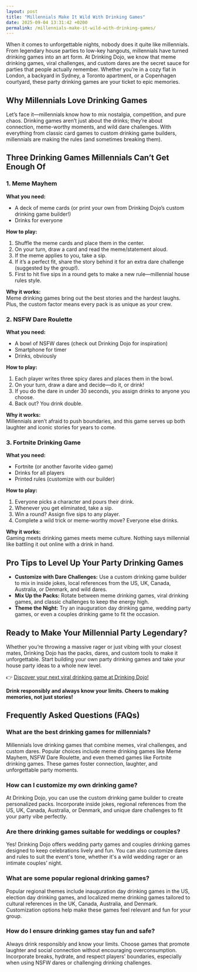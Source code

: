 ```yaml
---
layout: post
title: "Millennials Make It Wild With Drinking Games"
date: 2025-09-04 13:31:42 +0200
permalink: /millennials-make-it-wild-with-drinking-games/
---
```

When it comes to unforgettable nights, nobody does it quite like millennials. From legendary house parties to low-key hangouts, millennials have turned drinking games into an art form. At Drinking Dojo, we know that meme drinking games, viral challenges, and custom dares are the secret sauce for parties that people actually remember. Whether you’re in a cozy flat in London, a backyard in Sydney, a Toronto apartment, or a Copenhagen courtyard, these party drinking games are your ticket to epic memories.

## Why Millennials Love Drinking Games

Let’s face it—millennials know how to mix nostalgia, competition, and pure chaos. Drinking games aren’t just about the drinks; they’re about connection, meme-worthy moments, and wild dare challenges. With everything from classic card games to custom drinking game builders, millennials are making the rules (and sometimes breaking them).

## Three Drinking Games Millennials Can’t Get Enough Of

### 1. Meme Mayhem

**What you need:**  
- A deck of meme cards (or print your own from Drinking Dojo’s custom drinking game builder!)  
- Drinks for everyone

**How to play:**  
1. Shuffle the meme cards and place them in the center.  
2. On your turn, draw a card and read the meme/statement aloud.  
3. If the meme applies to you, take a sip.  
4. If it’s a perfect fit, share the story behind it for an extra dare challenge (suggested by the group!).  
5. First to hit five sips in a round gets to make a new rule—millennial house rules style.

**Why it works:**  
Meme drinking games bring out the best stories and the hardest laughs. Plus, the custom factor means every pack is as unique as your crew.

### 2. NSFW Dare Roulette

**What you need:**  
- A bowl of NSFW dares (check out Drinking Dojo for inspiration)  
- Smartphone for timer  
- Drinks, obviously

**How to play:**  
1. Each player writes three spicy dares and places them in the bowl.  
2. On your turn, draw a dare and decide—do it, or drink!  
3. If you do the dare in under 30 seconds, you assign drinks to anyone you choose.  
4. Back out? You drink double.

**Why it works:**  
Millennials aren’t afraid to push boundaries, and this game serves up both laughter and iconic stories for years to come.

### 3. Fortnite Drinking Game

**What you need:**  
- Fortnite (or another favorite video game)  
- Drinks for all players  
- Printed rules (customize with our builder)

**How to play:**  
1. Everyone picks a character and pours their drink.  
2. Whenever you get eliminated, take a sip.  
3. Win a round? Assign five sips to any player.  
4. Complete a wild trick or meme-worthy move? Everyone else drinks.

**Why it works:**  
Gaming meets drinking games meets meme culture. Nothing says millennial like battling it out online with a drink in hand.

## Pro Tips to Level Up Your Party Drinking Games

- **Customize with Dare Challenges:** Use a custom drinking game builder to mix in inside jokes, local references from the US, UK, Canada, Australia, or Denmark, and wild dares.  
- **Mix Up the Packs:** Rotate between meme drinking games, viral drinking games, and classic challenges to keep the energy high.  
- **Theme the Night:** Try an inauguration day drinking game, wedding party games, or even a couples drinking game to fit the occasion.

## Ready to Make Your Millennial Party Legendary?

Whether you’re throwing a massive rager or just vibing with your closest mates, Drinking Dojo has the packs, dares, and custom tools to make it unforgettable. Start building your own party drinking games and take your house party ideas to a whole new level.

👉 [Discover your next viral drinking game at Drinking Dojo!](https://drinkingdojo.com)

**Drink responsibly and always know your limits. Cheers to making memories, not just stories!**

## Frequently Asked Questions (FAQs)

### What are the best drinking games for millennials?

Millennials love drinking games that combine memes, viral challenges, and custom dares. Popular choices include meme drinking games like Meme Mayhem, NSFW Dare Roulette, and even themed games like Fortnite drinking games. These games foster connection, laughter, and unforgettable party moments.

### How can I customize my own drinking game?

At Drinking Dojo, you can use the custom drinking game builder to create personalized packs. Incorporate inside jokes, regional references from the US, UK, Canada, Australia, or Denmark, and unique dare challenges to fit your party vibe perfectly.

### Are there drinking games suitable for weddings or couples?

Yes! Drinking Dojo offers wedding party games and couples drinking games designed to keep celebrations lively and fun. You can also customize dares and rules to suit the event's tone, whether it's a wild wedding rager or an intimate couples’ night.

### What are some popular regional drinking games?

Popular regional themes include inauguration day drinking games in the US, election day drinking games, and localized meme drinking games tailored to cultural references in the UK, Canada, Australia, and Denmark. Customization options help make these games feel relevant and fun for your group.

### How do I ensure drinking games stay fun and safe?

Always drink responsibly and know your limits. Choose games that promote laughter and social connection without encouraging overconsumption. Incorporate breaks, hydrate, and respect players' boundaries, especially when using NSFW dares or challenging drinking challenges.

<script type="application/ld+json">
{
  "@context": "https://schema.org",
  "@type": "BlogPosting",
  "headline": "Millennials Make It Wild With Drinking Games",
  "description": "Discover how millennials are transforming drinking games with meme culture, custom dares, and viral challenges. Explore top games like Meme Mayhem, NSFW Dare Roulette, and Fortnite drinking games for unforgettable parties across the US, UK, Canada, Australia, and Denmark.",
  "author": {
    "@type": "Person",
    "name": "Drinking Dojo"
  },
  "publisher": {
    "@type": "Person",
    "name": "Drinking Dojo"
  },
  "mainEntityOfPage": {
    "@type": "WebPage",
    "@id": "https://drinkingdojo.com"
  },
  "datePublished": "2024-06-01",
  "keywords": "drinking games, party drinking games, custom drinking game builder, dare challenges, viral drinking games, meme drinking games, fortnite drinking game, inauguration day drinking game, NSFW dares, election day drinking game, wedding party games, couples drinking games, house party ideas, drinking challenges",
  "inLanguage": "en-US"
}
</script>

<script type="application/ld+json">
{
  "@context": "https://schema.org",
  "@type": "FAQPage",
  "mainEntity": [
    {
      "@type": "Question",
      "name": "What are the best drinking games for millennials?",
      "acceptedAnswer": {
        "@type": "Answer",
        "text": "Millennials love drinking games that combine memes, viral challenges, and custom dares. Popular choices include meme drinking games like Meme Mayhem, NSFW Dare Roulette, and even themed games like Fortnite drinking games. These games foster connection, laughter, and unforgettable party moments."
      }
    },
    {
      "@type": "Question",
      "name": "How can I customize my own drinking game?",
      "acceptedAnswer": {
        "@type": "Answer",
        "text": "At Drinking Dojo, you can use the custom drinking game builder to create personalized packs. Incorporate inside jokes, regional references from the US, UK, Canada, Australia, or Denmark, and unique dare challenges to fit your party vibe perfectly."
      }
    },
    {
      "@type": "Question",
      "name": "Are there drinking games suitable for weddings or couples?",
      "acceptedAnswer": {
        "@type": "Answer",
        "text": "Yes! Drinking Dojo offers wedding party games and couples drinking games designed to keep celebrations lively and fun. You can also customize dares and rules to suit the event's tone, whether it's a wild wedding rager or an intimate couples’ night."
      }
    },
    {
      "@type": "Question",
      "name": "What are some popular regional drinking games?",
      "acceptedAnswer": {
        "@type": "Answer",
        "text": "Popular regional themes include inauguration day drinking games in the US, election day drinking games, and localized meme drinking games tailored to cultural references in the UK, Canada, Australia, and Denmark. Customization options help make these games feel relevant and fun for your group."
      }
    },
    {
      "@type": "Question",
      "name": "How do I ensure drinking games stay fun and safe?",
      "acceptedAnswer": {
        "@type": "Answer",
        "text": "Always drink responsibly and know your limits. Choose games that promote laughter and social connection without encouraging overconsumption. Incorporate breaks, hydrate, and respect players' boundaries, especially when using NSFW dares or challenging drinking challenges."
      }
    }
  ]
}
</script>